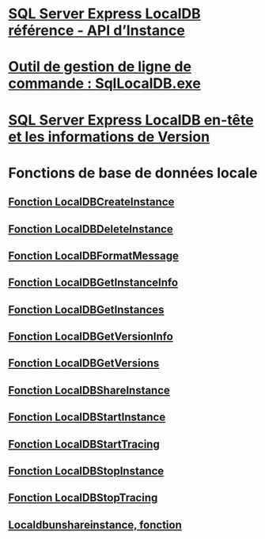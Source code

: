 # [SQL Server Express LocalDB référence - API d’Instance](sql-server-express-localdb-reference-instance-apis.md)
# [Outil de gestion de ligne de commande : SqlLocalDB.exe](command-line-management-tool-sqllocaldb-exe.md)
# [SQL Server Express LocalDB en-tête et les informations de Version](sql-server-express-localdb-header-and-version-information.md)

# Fonctions de base de données locale
## [Fonction LocalDBCreateInstance](localdbcreateinstance-function.md)
## [Fonction LocalDBDeleteInstance](localdbdeleteinstance-function.md)
## [Fonction LocalDBFormatMessage](localdbformatmessage-function.md)
## [Fonction LocalDBGetInstanceInfo](localdbgetinstanceinfo-function.md)
## [Fonction LocalDBGetInstances](localdbgetinstances-function.md)
## [Fonction LocalDBGetVersionInfo](localdbgetversioninfo-function.md)
## [Fonction LocalDBGetVersions](localdbgetversions-function.md)
## [Fonction LocalDBShareInstance](localdbshareinstance-function.md)
## [Fonction LocalDBStartInstance](localdbstartinstance-function.md)
## [Fonction LocalDBStartTracing](localdbstarttracing-function.md)
## [Fonction LocalDBStopInstance](localdbstopinstance-function.md)
## [Fonction LocalDBStopTracing](localdbstoptracing-function.md)
## [Localdbunshareinstance, fonction](localdbunshareinstance-function.md)
